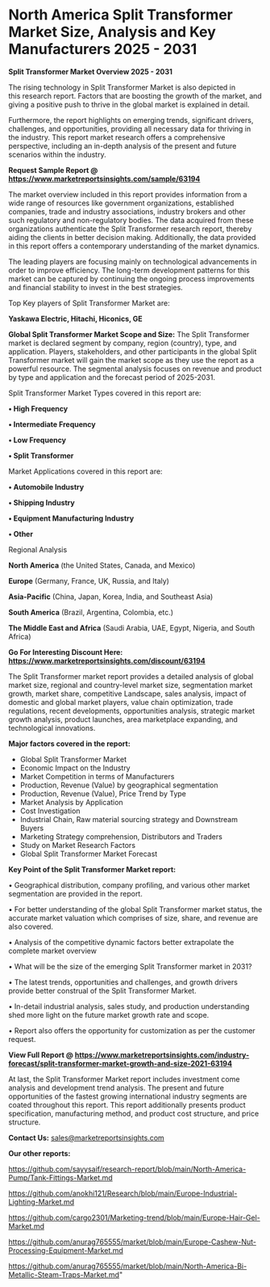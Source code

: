  # North America Split Transformer Market Size, Analysis and Key Manufacturers 2025 - 2031

<Strong> Split Transformer Market Overview 2025 - 2031</strong>

The rising technology in Split Transformer Market is also depicted in this research report. Factors that are boosting the growth of the market, and giving a positive push to thrive in the global market is explained in detail.

Furthermore, the report highlights on emerging trends, significant drivers, challenges, and opportunities, providing all necessary data for thriving in the industry. This report market research offers a comprehensive perspective, including an in-depth analysis of the present and future scenarios within the industry.

<strong>Request Sample Report @ <a href=https://www.marketreportsinsights.com/sample/63194>https://www.marketreportsinsights.com/sample/63194</a></strong>

The market overview included in this report provides information from a wide range of resources like government organizations, established companies, trade and industry associations, industry brokers and other such regulatory and non-regulatory bodies. The data acquired from these organizations authenticate the Split Transformer research report, thereby aiding the clients in better decision making. Additionally, the data provided in this report offers a contemporary understanding of the market dynamics.

The leading players are focusing mainly on technological advancements in order to improve efficiency. The long-term development patterns for this market can be captured by continuing the ongoing process improvements and financial stability to invest in the best strategies.

Top Key players of Split Transformer Market are:

<strong>Yaskawa Electric, Hitachi, Hiconics, GE</strong>

<strong><b>Global Split Transformer Market Scope and Size:</b></strong>
The Split Transformer market is declared segment by company, region (country), type, and application. Players, stakeholders, and other participants in the global Split Transformer market will gain the market scope as they use the report as a powerful resource. The segmental analysis focuses on revenue and product by type and application and the forecast period of 2025-2031.

Split Transformer Market Types covered in this report are:

<strong>• High Frequency

• Intermediate Frequency

• Low Frequency

• Split Transformer</strong>

Market Applications covered in this report are:

<strong>• Automobile Industry

• Shipping Industry

• Equipment Manufacturing Industry

• Other</strong> 

Regional Analysis

<strong>North America</strong> (the United States, Canada, and Mexico)

<strong>Europe</strong> (Germany, France, UK, Russia, and Italy)

<strong>Asia-Pacific</strong> (China, Japan, Korea, India, and Southeast Asia)

<strong>South America</strong> (Brazil, Argentina, Colombia, etc.)

<strong>The Middle East and Africa</strong> (Saudi Arabia, UAE, Egypt, Nigeria, and South Africa)

<strong>Go For Interesting Discount Here: <a href=https://www.marketreportsinsights.com/discount/63194>https://www.marketreportsinsights.com/discount/63194</a></strong>

The Split Transformer market report provides a detailed analysis of global market size, regional and country-level market size, segmentation market growth, market share, competitive Landscape, sales analysis, impact of domestic and global market players, value chain optimization, trade regulations, recent developments, opportunities analysis, strategic market growth analysis, product launches, area marketplace expanding, and technological innovations.

<strong><b>Major factors covered in the report:</b></strong>
<ul>
  <li>Global Split Transformer Market </li>
  <li>Economic Impact on the Industry</li>
  <li>Market Competition in terms of Manufacturers</li>
  <li>Production, Revenue (Value) by geographical segmentation</li>
  <li>Production, Revenue (Value), Price Trend by Type</li>
  <li>Market Analysis by Application</li>
  <li>Cost Investigation</li>
  <li>Industrial Chain, Raw material sourcing strategy and Downstream Buyers</li>
  <li>Marketing Strategy comprehension, Distributors and Traders</li>
  <li>Study on Market Research Factors</li>
  <li>Global Split Transformer Market Forecast</li>
</ul>

<strong><b>Key Point of the Split Transformer Market report:</b></strong>

• Geographical distribution, company profiling, and various other market segmentation are provided in the report.

• For better understanding of the global Split Transformer market status, the accurate market valuation which comprises of size, share, and revenue are also covered.

• Analysis of the competitive dynamic factors better extrapolate the complete market overview

• What will be the size of the emerging Split Transformer market in 2031?

• The latest trends, opportunities and challenges, and growth drivers provide better construal of the Split Transformer Market.

• In-detail industrial analysis, sales study, and production understanding shed more light on the future market growth rate and scope.

• Report also offers the opportunity for customization as per the customer request.

<strong><b>View Full Report @ <a href=https://www.marketreportsinsights.com/industry-forecast/split-transformer-market-growth-and-size-2021-63194>https://www.marketreportsinsights.com/industry-forecast/split-transformer-market-growth-and-size-2021-63194</a></b></strong>


At last, the Split Transformer Market report includes investment come analysis and development trend analysis. The present and future opportunities of the fastest growing international industry segments are coated throughout this report. This report additionally presents product specification, manufacturing method, and product cost structure, and price structure.

<strong>Contact Us:</strong>
sales@marketreportsinsights.com

<strong>Our other reports:</strong>

<a href=https://github.com/sayysaif/research-report/blob/main/North-America-Pump/Tank-Fittings-Market.md>https://github.com/sayysaif/research-report/blob/main/North-America-Pump/Tank-Fittings-Market.md</a>

<a href=https://github.com/anokhi121/Research/blob/main/Europe-Industrial-Lighting-Market.md>https://github.com/anokhi121/Research/blob/main/Europe-Industrial-Lighting-Market.md</a>

<a href=https://github.com/cargo2301/Marketing-trend/blob/main/Europe-Hair-Gel-Market.md>https://github.com/cargo2301/Marketing-trend/blob/main/Europe-Hair-Gel-Market.md</a>

<a href=https://github.com/anurag765555/market/blob/main/Europe-Cashew-Nut-Processing-Equipment-Market.md>https://github.com/anurag765555/market/blob/main/Europe-Cashew-Nut-Processing-Equipment-Market.md</a>

<a href=https://github.com/anurag765555/market/blob/main/North-America-Bi-Metallic-Steam-Traps-Market.md>https://github.com/anurag765555/market/blob/main/North-America-Bi-Metallic-Steam-Traps-Market.md</a>"
